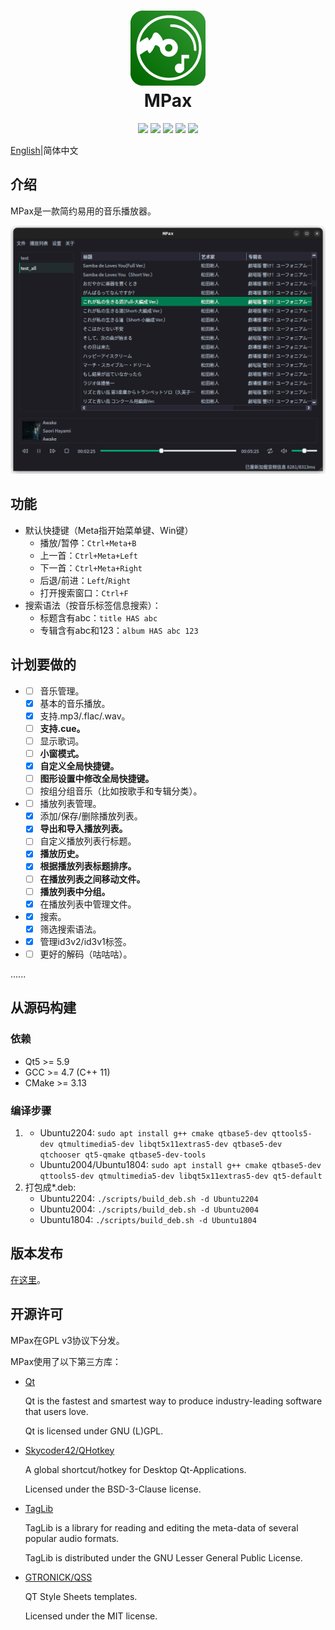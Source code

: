 <div align="center">
    <p>
    <h1>
        <img src="./images/MPax@4x.png"/>
        <br/>
        MPax
    </h1>
    </p>
    <p>
        <a href="https://github.com/realth000/MPax/actions">
            <img src="https://img.shields.io/github/workflow/status/realth000/MPax/CMake?label=Linux&logo=linux"/></a>
        <a href="https://github.com/realth000/MPax/releases">
            <img src="https://img.shields.io/github/release/realth000/MPax"/></a>
        <a href="https://www.qt.io">
            <img src="https://img.shields.io/badge/Qt-≥5.9-blue?logo=qt"/></a>
        <a href="https://github.com/realth000/MPax/blob/master/LICENSE">
            <img src="https://img.shields.io/github/license/realth000/MPax"/></a>
        <a href="https://www.codacy.com/">
            <img src="https://app.codacy.com/project/badge/Grade/e84cd3b100f24444ac1ac2ddb8d946c0"/></a>
    </p>
</div>


[English](../README.md)|简体中文

## 介绍

MPax是一款简约易用的音乐播放器。

![UI](./images/ui_01.png)

## 功能

* 默认快捷键（Meta指开始菜单键、Win键）
  - 播放/暂停：``Ctrl+Meta+B``
  - 上一首：``Ctrl+Meta+Left``
  - 下一首：``Ctrl+Meta+Right``
  - 后退/前进：``Left``/``Right``
  - 打开搜索窗口：``Ctrl+F``
* 搜索语法（按音乐标签信息搜索）：
  * 标题含有abc：``title HAS abc``
  * 专辑含有abc和123：``album HAS abc 123``

## 计划要做的

* * [ ] 音乐管理。
  * [x] 基本的音乐播放。
  * [x] 支持.mp3/.flac/.wav。
  * [ ] **支持.cue。**
  * [ ] 显示歌词。
  * [ ] **小窗模式。**
  * [x] **自定义全局快捷键。**
  * [ ] **图形设置中修改全局快捷键。**
  * [ ] 按组分组音乐（比如按歌手和专辑分类）。
* - [ ] 播放列表管理。
  - [x] 添加/保存/删除播放列表。
  - [x] **导出和导入播放列表。**
  - [ ] 自定义播放列表行标题。
  - [x] **播放历史。**
  - [x] **根据播放列表标题排序。**
  - [ ] **在播放列表之间移动文件。**
  - [ ] **播放列表中分组。**
  - [x] 在播放列表中管理文件。
* - [x] 搜索。
  - [x] 筛选搜索语法。
* - [x] 管理id3v2/id3v1标签。
* - [ ] 更好的解码（咕咕咕）。

......

## 从源码构建

### 依赖

* Qt5 >= 5.9
* GCC >= 4.7 (C++ 11)
* CMake >= 3.13

### 编译步骤

1. * Ubuntu2204: ``sudo apt install g++ cmake qtbase5-dev qttools5-dev qtmultimedia5-dev libqt5x11extras5-dev qtbase5-dev qtchooser qt5-qmake qtbase5-dev-tools``
   * Ubuntu2004/Ubuntu1804: ``sudo apt install g++ cmake qtbase5-dev qttools5-dev qtmultimedia5-dev libqt5x11extras5-dev qt5-default``
5. 打包成*.deb:
   * Ubuntu2204: ``./scripts/build_deb.sh -d Ubuntu2204``
   * Ubuntu2004: ``./scripts/build_deb.sh -d Ubuntu2004``
   * Ubuntu1804: ``./scripts/build_deb.sh -d Ubuntu1804``

## 版本发布

 [在这里](https://github.com/realth000/MPax/releases)。

## 开源许可

MPax在GPL v3协议下分发。

MPax使用了以下第三方库：

* [Qt](https://www.qt.io)

  Qt is the fastest and smartest way to produce industry-leading software that users love.

  Qt is licensed under GNU (L)GPL.

* [Skycoder42/QHotkey](https://github.com/Skycoder42/QHotkey)

  A global shortcut/hotkey for Desktop Qt-Applications.

  Licensed under the BSD-3-Clause license.

* [TagLib](https://taglib.org/)

  TagLib is a library for reading and editing the meta-data of several popular audio formats.

  TagLib is distributed under the GNU Lesser General Public License.

* [GTRONICK/QSS](https://github.com/GTRONICK/QSS)

  QT Style Sheets templates.

  Licensed under the MIT license.

